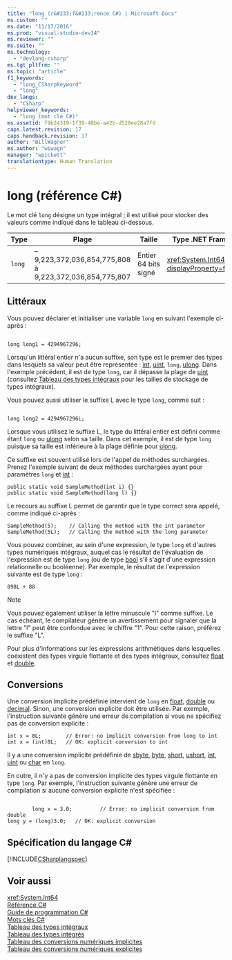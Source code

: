 ```yaml
---
title: "long (r&#233;f&#233;rence C#) | Microsoft Docs"
ms.custom: ""
ms.date: "11/17/2016"
ms.prod: "visual-studio-dev14"
ms.reviewer: ""
ms.suite: ""
ms.technology: 
  - "devlang-csharp"
ms.tgt_pltfrm: ""
ms.topic: "article"
f1_keywords: 
  - "long_CSharpKeyword"
  - "long"
dev_langs: 
  - "CSharp"
helpviewer_keywords: 
  - "long (mot clé C#)"
ms.assetid: f9b24319-1f39-48be-a42b-d528ee28a7fd
caps.latest.revision: 17
caps.handback.revision: 17
author: "BillWagner"
ms.author: "wiwagn"
manager: "wpickett"
translationtype: Human Translation
---
```

# long (r&#233;f&#233;rence C#)
Le mot clé `long` désigne un type intégral ; il est utilisé pour stocker des valeurs comme indiqué dans le tableau ci\-dessous.  
  
|Type|Plage|Taille|Type .NET Framework|  
|----------|-----------|------------|-------------------------|  
|`long`|–9,223,372,036,854,775,808 à 9,223,372,036,854,775,807|Entier 64 bits signé|<xref:System.Int64?displayProperty=fullName>|  
  
## Littéraux  
 Vous pouvez déclarer et initialiser une variable `long` en suivant l'exemple ci\-après :  
  
```  
  
long long1 = 4294967296;  
```  
  
 Lorsqu'un littéral entier n'a aucun suffixe, son type est le premier des types dans lesquels sa valeur peut être représentée : [int](../../../csharp/language-reference/keywords/int.md), [uint](../../../csharp/language-reference/keywords/uint.md), `long`, [ulong](../../../csharp/language-reference/keywords/ulong.md).  Dans l'exemple précédent, il est de type `long`, car il dépasse la plage de [uint](../../../csharp/language-reference/keywords/uint.md) \(consultez [Tableau des types intégraux](../../../csharp/language-reference/keywords/integral-types-table.md) pour les tailles de stockage de types intégraux\).  
  
 Vous pouvez aussi utiliser le suffixe L avec le type `long`, comme suit :  
  
```  
  
long long2 = 4294967296L;  
```  
  
 Lorsque vous utilisez le suffixe L, le type du littéral entier est défini comme étant `long` ou [ulong](../../../csharp/language-reference/keywords/ulong.md) selon sa taille.  Dans cet exemple, il est de type `long` puisque sa taille est inférieure à la plage définie pour [ulong](../../../csharp/language-reference/keywords/ulong.md).  
  
 Ce suffixe est souvent utilisé lors de l'appel de méthodes surchargées.  Prenez l'exemple suivant de deux méthodes surchargées ayant pour paramètres `long` et [int](../../../csharp/language-reference/keywords/int.md) :  
  
```  
public static void SampleMethod(int i) {}  
public static void SampleMethod(long l) {}  
```  
  
 Le recours au suffixe L permet de garantir que le type correct sera appelé, comme indiqué ci\-après :  
  
```  
SampleMethod(5);    // Calling the method with the int parameter  
SampleMethod(5L);   // Calling the method with the long parameter  
```  
  
 Vous pouvez combiner, au sein d'une expression, le type `long` et d'autres types numériques intégraux, auquel cas le résultat de l'évaluation de l'expression est de type `long` \(ou de type [bool](../../../csharp/language-reference/keywords/bool.md) s'il s'agit d'une expression relationnelle ou booléenne\).  Par exemple, le résultat de l'expression suivante est de type `long` :  
  
```  
898L + 88  
```  
  
> [!NOTE]
>  Vous pouvez également utiliser la lettre minuscule "l" comme suffixe.  Le cas échéant, le compilateur génère un avertissement pour signaler que la lettre "l" peut être confondue avec le chiffre "1". Pour cette raison, préférez le suffixe "L".  
  
 Pour plus d'informations sur les expressions arithmétiques dans lesquelles coexistent des types virgule flottante et des types intégraux, consultez [float](../../../csharp/language-reference/keywords/float.md) et [double](../../../csharp/language-reference/keywords/double.md).  
  
## Conversions  
 Une conversion implicite prédéfinie intervient de `long` en [float](../../../csharp/language-reference/keywords/float.md), [double](../../../csharp/language-reference/keywords/double.md) ou [decimal](../../../csharp/language-reference/keywords/decimal.md).  Sinon, une conversion explicite doit être utilisée.  Par exemple, l'instruction suivante génère une erreur de compilation si vous ne spécifiez pas de conversion explicite :  
  
```  
int x = 8L;        // Error: no implicit conversion from long to int  
int x = (int)8L;   // OK: explicit conversion to int  
```  
  
 Il y a une conversion implicite prédéfinie de [sbyte](../../../csharp/language-reference/keywords/sbyte.md), [byte](../../../csharp/language-reference/keywords/byte.md), [short](../../../csharp/language-reference/keywords/short.md), [ushort](../../../csharp/language-reference/keywords/ushort.md), [int](../../../csharp/language-reference/keywords/int.md), [uint](../../../csharp/language-reference/keywords/uint.md) ou [char](../../../csharp/language-reference/keywords/char.md) en `long`.  
  
 En outre, il n'y a pas de conversion implicite des types virgule flottante en type `long`.  Par exemple, l'instruction suivante génère une erreur de compilation si aucune conversion explicite n'est spécifiée :  
  
```  
  
        long x = 3.0;         // Error: no implicit conversion from double  
long y = (long)3.0;   // OK: explicit conversion  
```  
  
## Spécification du langage C\#  
 [!INCLUDE[CSharplangspec](../../../csharp/language-reference/keywords/includes/csharplangspec_md.md)]  
  
## Voir aussi  
 <xref:System.Int64>   
 [Référence C\#](../../../csharp/language-reference/index.md)   
 [Guide de programmation C\#](../../../csharp/programming-guide/index.md)   
 [Mots clés C\#](../../../csharp/language-reference/keywords/index.md)   
 [Tableau des types intégraux](../../../csharp/language-reference/keywords/integral-types-table.md)   
 [Tableau des types intégrés](../../../csharp/language-reference/keywords/built-in-types-table.md)   
 [Tableau des conversions numériques implicites](../../../csharp/language-reference/keywords/implicit-numeric-conversions-table.md)   
 [Tableau des conversions numériques explicites](../../../csharp/language-reference/keywords/explicit-numeric-conversions-table.md)
